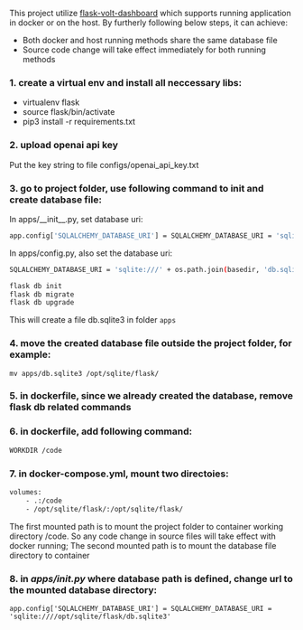 This project utilize [flask-volt-dashboard](https://github.com/app-generator/flask-volt-dashboard) which supports running application in docker or on the host. By furtherly following below steps, it can achieve:
- Both docker and host running methods share the same database file
- Source code change will take effect immediately for both running methods

### 1. create a virtual env and install all neccessary libs:
   - virtualenv flask
   - source flask/bin/activate
   - pip3 install -r requirements.txt


### 2. upload openai api key

Put the key string to file configs/openai_api_key.txt

### 3. go to project folder, use following command to init and create database file:

In apps/\_\_init\_\_.py, set database uri:

```bash
app.config['SQLALCHEMY_DATABASE_URI'] = SQLALCHEMY_DATABASE_URI = 'sqlite:///' + os.path.join(basedir, 'db.sqlite3')
```
In apps/config.py, also set the database uri:

```bash
SQLALCHEMY_DATABASE_URI = 'sqlite:///' + os.path.join(basedir, 'db.sqlite3')
```


```bash
flask db init
flask db migrate
flask db upgrade
```
This will create a file db.sqlite3 in folder `apps`

### 4. move the created database file outside the project folder, for example:
```
mv apps/db.sqlite3 /opt/sqlite/flask/
```

### 5. in dockerfile, since we already created the database, remove flask db related commands

### 6. in dockerfile, add following command:
```bash
WORKDIR /code
```

### 7. in docker-compose.yml, mount two directoies:
```bash
volumes:
    - .:/code
    - /opt/sqlite/flask/:/opt/sqlite/flask/
```

The first mounted path is to mount the project folder to container working directory /code. So any code change in source files will take effect with docker running;
The second mounted path is to mount the database file directory to container

### 8. in *apps/__init__.py* where database path is defined, change url to the mounted database directory:
```
app.config['SQLALCHEMY_DATABASE_URI'] = SQLALCHEMY_DATABASE_URI = 'sqlite:////opt/sqlite/flask/db.sqlite3'
```
